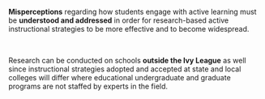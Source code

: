 <p><strong>Misperceptions</strong><span style=font-weight: 400;> regarding how students engage with active learning must be </span><strong>understood and addressed</strong><span style=font-weight: 400;> in order for research-based active instructional strategies to be more effective and to become widespread.</span></p>  <p> </p>  <p><span style=font-weight: 400;>Research can be conducted on schools </span><strong>outside the Ivy League</strong><span style=font-weight: 400;> as well since instructional strategies adopted and accepted at state and local colleges will differ where educational undergraduate and graduate programs are not staffed by experts in the field.</span></p>